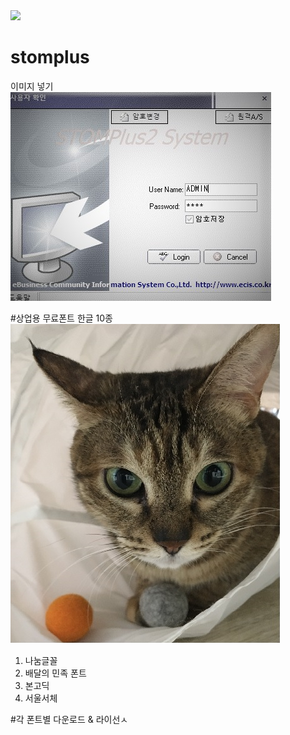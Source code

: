 <img src="https://img.shields.io/badge/license-mit-orange">

# stomplus
이미지 넣기  
![stom login](/images/login-g.jpg)

#상업용 무료폰트 한글 10종
![테스트페이지](/images/profile1.png)

1. 나눔글꼴
2. 배달의 민족 폰트
3. 본고딕
4. 서울서체

#각 폰트별 다운로드 & 라이선ㅅ
